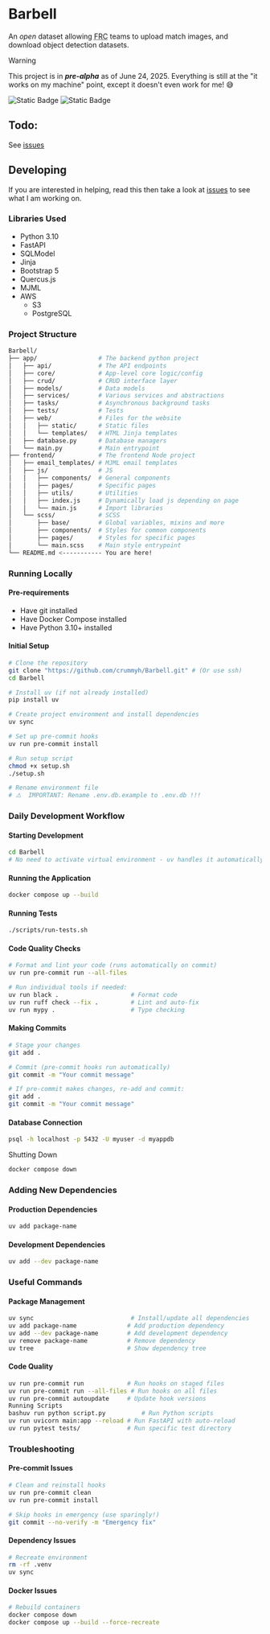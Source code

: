 # Barbell

An *open* dataset allowing <abbr title="FIRST Robotics Competition">FRC</abbr> teams to upload match images, and download object detection datasets.

> [!WARNING]
> This project is in ***pre-alpha*** as of June 24, 2025. Everything is still at the "it works on my machine" point, except it doesn't even work for me! :sweat_smile:

![Static Badge](https://img.shields.io/badge/Licence-MIT-blue?style=for-the-badge)
![Static Badge](https://img.shields.io/badge/FastAPI-%23009485?style=for-the-badge&logo=fastapi&logoColor=%23ffffff)

## Todo:

See [issues](https://github.com/crummyh/Barbell/issues)

## Developing

If you are interested in helping, read this then take a look at [issues](https://github.com/crummyh/Barbell/issues) to see what I am working on.

### Libraries Used

* Python 3.10
* FastAPI
* SQLModel
* Jinja
* Bootstrap 5
* Quercus.js
* MJML
* AWS
  * S3
  * PostgreSQL

### Project Structure

```bash
Barbell/
├── app/                 # The backend python project
│   ├── api/             # The API endpoints
│   ├── core/            # App-level core logic/config
│   ├── crud/            # CRUD interface layer
│   ├── models/          # Data models
│   ├── services/        # Various services and abstractions
│   ├── tasks/           # Asynchronous background tasks
│   ├── tests/           # Tests
│   ├── web/             # Files for the website
│   │   ├── static/      # Static files
│   │   └── templates/   # HTML Jinja templates
│   ├── database.py      # Database managers
│   └── main.py          # Main entrypoint
├── frontend/            # The frontend Node project
│   ├── email_templates/ # MJML email templates
│   ├── js/              # JS
│   │   ├── components/  # General components
│   │   ├── pages/       # Specific pages
│   │   ├── utils/       # Utilities
│   │   ├── index.js     # Dynamically load js depending on page
│   │   └── main.js      # Import libraries
│   └── scss/            # SCSS
│       ├── base/        # Global variables, mixins and more
│       ├── components/  # Styles for common components
│       ├── pages/       # Styles for specific pages
│       └── main.scss    # Main style entrypoint
└── README.md <----------- You are here!
```

### Running Locally
#### Pre-requirements

* Have git installed
* Have Docker Compose installed
* Have Python 3.10+ installed

#### Initial Setup
```bash
# Clone the repository
git clone "https://github.com/crummyh/Barbell.git" # (Or use ssh)
cd Barbell

# Install uv (if not already installed)
pip install uv

# Create project environment and install dependencies
uv sync

# Set up pre-commit hooks
uv run pre-commit install

# Run setup script
chmod +x setup.sh
./setup.sh

# Rename environment file
# ⚠️  IMPORTANT: Rename .env.db.example to .env.db !!!
```

### Daily Development Workflow
#### Starting Development
```bash
cd Barbell
# No need to activate virtual environment - uv handles it automatically!
```
#### Running the Application
```bash
docker compose up --build
```
#### Running Tests
```bash
./scripts/run-tests.sh
```
#### Code Quality Checks
```bash
# Format and lint your code (runs automatically on commit)
uv run pre-commit run --all-files

# Run individual tools if needed:
uv run black .                    # Format code
uv run ruff check --fix .         # Lint and auto-fix
uv run mypy .                     # Type checking
```
#### Making Commits
```bash
# Stage your changes
git add .

# Commit (pre-commit hooks run automatically)
git commit -m "Your commit message"

# If pre-commit makes changes, re-add and commit:
git add .
git commit -m "Your commit message"
```
#### Database Connection
```bash
psql -h localhost -p 5432 -U myuser -d myappdb
```
Shutting Down
```bash
docker compose down
```

### Adding New Dependencies
#### Production Dependencies
```bash
uv add package-name
```
#### Development Dependencies
```bash
uv add --dev package-name
```

### Useful Commands
#### Package Management
```bash
uv sync                           # Install/update all dependencies
uv add package-name              # Add production dependency
uv add --dev package-name        # Add development dependency
uv remove package-name           # Remove dependency
uv tree                          # Show dependency tree
```
#### Code Quality
```bash
uv run pre-commit run            # Run hooks on staged files
uv run pre-commit run --all-files # Run hooks on all files
uv run pre-commit autoupdate     # Update hook versions
Running Scripts
bashuv run python script.py          # Run Python scripts
uv run uvicorn main:app --reload # Run FastAPI with auto-reload
uv run pytest tests/             # Run specific test directory
```
### Troubleshooting
#### Pre-commit Issues
```bash
# Clean and reinstall hooks
uv run pre-commit clean
uv run pre-commit install

# Skip hooks in emergency (use sparingly!)
git commit --no-verify -m "Emergency fix"
```
#### Dependency Issues
```bash
# Recreate environment
rm -rf .venv
uv sync
```
#### Docker Issues
```bash
# Rebuild containers
docker compose down
docker compose up --build --force-recreate
```